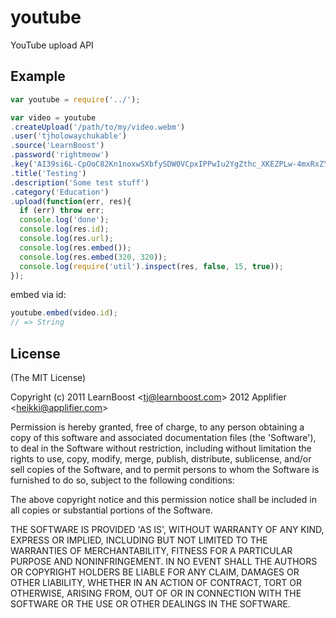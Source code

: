 
# youtube

  YouTube upload API

## Example

```js
var youtube = require('../');

var video = youtube
.createUpload('/path/to/my/video.webm')
.user('tjholowaychukable')
.source('LearnBoost')
.password('rightmeow')
.key('AI39si6L-CpOoC82Kn1noxwSXbfySDW0VCpxIPPwIu2YgZthc_XKEZPLw-4mxRxZYyh-xrGhZmuIKkNfFkhvZrptwc62qbXW8Q')
.title('Testing')
.description('Some test stuff')
.category('Education')
.upload(function(err, res){
  if (err) throw err;
  console.log('done');
  console.log(res.id);
  console.log(res.url);
  console.log(res.embed());
  console.log(res.embed(320, 320));
  console.log(require('util').inspect(res, false, 15, true));
});
```

embed via id:

```js
youtube.embed(video.id);
// => String
```

## License 

(The MIT License)

Copyright (c) 2011 LearnBoost &lt;tj@learnboost.com&gt; 2012 Applifier &lt;heikki@applifier.com&gt;

Permission is hereby granted, free of charge, to any person obtaining
a copy of this software and associated documentation files (the
'Software'), to deal in the Software without restriction, including
without limitation the rights to use, copy, modify, merge, publish,
distribute, sublicense, and/or sell copies of the Software, and to
permit persons to whom the Software is furnished to do so, subject to
the following conditions:

The above copyright notice and this permission notice shall be
included in all copies or substantial portions of the Software.

THE SOFTWARE IS PROVIDED 'AS IS', WITHOUT WARRANTY OF ANY KIND,
EXPRESS OR IMPLIED, INCLUDING BUT NOT LIMITED TO THE WARRANTIES OF
MERCHANTABILITY, FITNESS FOR A PARTICULAR PURPOSE AND NONINFRINGEMENT.
IN NO EVENT SHALL THE AUTHORS OR COPYRIGHT HOLDERS BE LIABLE FOR ANY
CLAIM, DAMAGES OR OTHER LIABILITY, WHETHER IN AN ACTION OF CONTRACT,
TORT OR OTHERWISE, ARISING FROM, OUT OF OR IN CONNECTION WITH THE
SOFTWARE OR THE USE OR OTHER DEALINGS IN THE SOFTWARE.